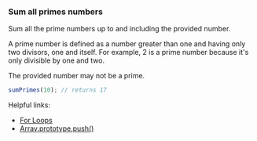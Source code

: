 ### Sum all primes numbers

Sum all the prime numbers up to and including the provided number.

A prime number is defined as a number greater than one and having only two divisors, one and itself. For example, 2 is a prime number because it's only divisible by one and two.

The provided number may not be a prime.

```javascript
sumPrimes(10); // returns 17
```

Helpful links:
* [For Loops](https://developer.mozilla.org/en-US/docs/Web/JavaScript/Reference/Statements/for)
* [Array.prototype.push()](https://developer.mozilla.org/en-US/docs/Web/JavaScript/Reference/Global_Objects/Array/push)
